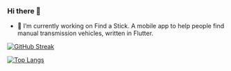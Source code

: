 ### Hi there 👋

- 🔭 I’m currently working on Find a Stick. A mobile app to help people find manual transmission vehicles, written in Flutter.


[![GitHub Streak](http://github-readme-streak-stats.herokuapp.com?user=domtom1126&theme=dark&background=000000)](https://git.io/streak-stats)

[![Top Langs](https://github-readme-stats.vercel.app/api/top-langs/?username=domtom1126&layout=compact&theme=vision-friendly-dark)](https://github.com/anuraghazra/github-readme-stats)



<!--
**domtom1126/domtom1126** is a ✨ _special_ ✨ repository because its `README.md` (this file) appears on your GitHub profile.

Here are some ideas to get you started:

- 🔭 I’m currently working on ...
- 🌱 I’m currently learning ...
- 👯 I’m looking to collaborate on ...
- 🤔 I’m looking for help with ...
- 💬 Ask me about ...
- 📫 How to reach me: ...
- 😄 Pronouns: ...
- ⚡ Fun fact: ...
-->
